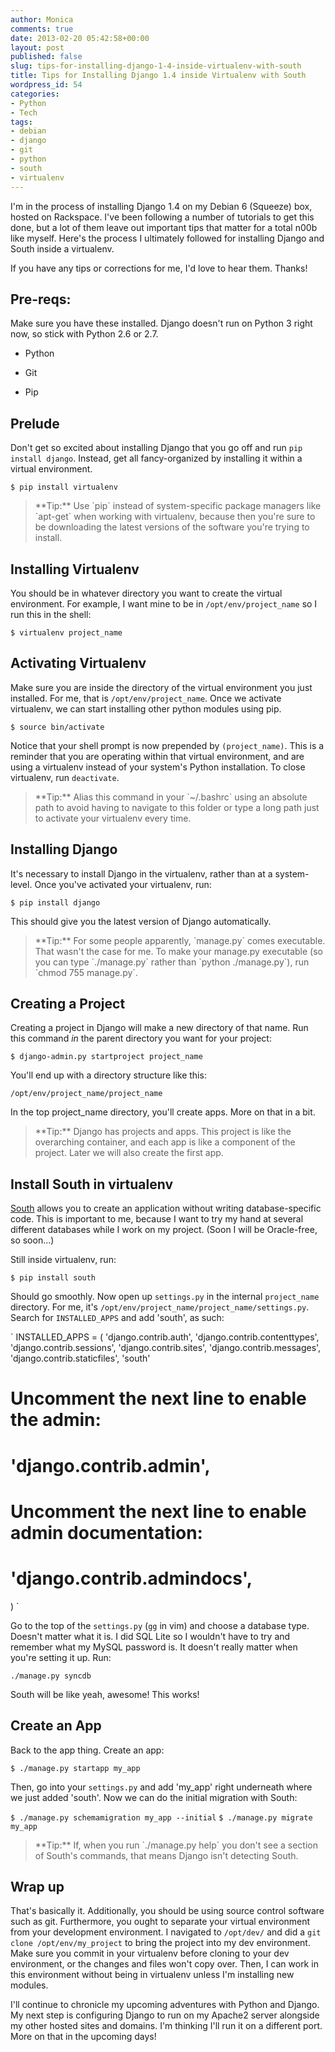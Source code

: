 ```yaml
---
author: Monica
comments: true
date: 2013-02-20 05:42:58+00:00
layout: post
published: false
slug: tips-for-installing-django-1-4-inside-virtualenv-with-south
title: Tips for Installing Django 1.4 inside Virtualenv with South
wordpress_id: 54
categories:
- Python
- Tech
tags:
- debian
- django
- git
- python
- south
- virtualenv
---
```


I'm in the process of installing Django 1.4 on my Debian 6 (Squeeze) box, hosted on Rackspace. I've been following a number of tutorials to get this done, but a lot of them leave out important tips that matter for a total n00b like myself. Here's the process I ultimately followed for installing Django and South inside a virtualenv.

If you have any tips or corrections for me, I'd love to hear them. Thanks!


## Pre-reqs:


Make sure you have these installed. Django doesn't run on Python 3 right now, so stick with Python 2.6 or 2.7.



	
  * Python

	
  * Git

	
  * Pip




## Prelude


Don't get so excited about installing Django that you go off and run `pip install django`. Instead, get all fancy-organized by installing it within a virtual environment.

`$ pip install virtualenv`


<blockquote>**Tip:** Use `pip` instead of system-specific package managers like `apt-get` when working with virtualenv, because then you're sure to be downloading the latest versions of the software you're trying to install.</blockquote>





## Installing Virtualenv


You should be in whatever directory you want to create the virtual environment. For example, I want mine to be in `/opt/env/project_name` so I run this in the shell:

`$ virtualenv project_name`



## Activating Virtualenv


Make sure you are inside the directory of the virtual environment you just installed. For me, that is `/opt/env/project_name`. Once we activate virtualenv, we can start installing other python modules using pip.

`$ source bin/activate`

Notice that your shell prompt is now prepended by `(project_name)`. This is a reminder that you are operating within that virtual environment, and are using a virtualenv instead of your system's Python installation. To close virtualenv, run `deactivate`.



<blockquote>**Tip:** Alias this command in your `~/.bashrc` using an absolute path to avoid having to navigate to this folder or type a long path just to activate your virtualenv every time.</blockquote>





## Installing Django


It's necessary to install Django in the virtualenv, rather than at a system-level. Once you've activated your virtualenv, run:

`$ pip install django`

This should give you the latest version of Django automatically.


<blockquote>**Tip:** For some people apparently, `manage.py` comes executable. That wasn't the case for me. To make your manage.py executable (so you can type `./manage.py` rather than `python ./manage.py`), run `chmod 755 manage.py`.</blockquote>




## Creating a Project


Creating a project in Django will make a new directory of that name. Run this command _in_ the parent directory you want for your project:

`$ django-admin.py startproject project_name`

You'll end up with a directory structure like this:

`/opt/env/project_name/project_name`

In the top project_name directory, you'll create apps. More on that in a bit.


<blockquote>**Tip:** Django has projects and apps. This project is like the overarching container, and each app is like a component of the project. Later we will also create the first app.</blockquote>





## Install South in virtualenv


[South](http://south.aeracode.org/) allows you to create an application without writing database-specific code. This is important to me, because I want to try my hand at several different databases while I work on my project. (Soon I will be Oracle-free, so soon...)

Still inside virtualenv, run:

`$ pip install south`

Should go smoothly. Now open up `settings.py` in the internal `project_name` directory. For me, it's `/opt/env/project_name/project_name/settings.py`. Search for `INSTALLED_APPS` and add 'south', as such:

`
INSTALLED_APPS = (
'django.contrib.auth',
'django.contrib.contenttypes',
'django.contrib.sessions',
'django.contrib.sites',
'django.contrib.messages',
'django.contrib.staticfiles',
'south'
# Uncomment the next line to enable the admin:
# 'django.contrib.admin',
# Uncomment the next line to enable admin documentation:
# 'django.contrib.admindocs',
)
`

Go to the top of the `settings.py` (`gg` in vim) and choose a database type. Doesn't matter what it is. I did SQL Lite so I wouldn't have to try and remember what my MySQL password is. It doesn't really matter when you're setting it up. Run:

`./manage.py syncdb`

South will be like yeah, awesome! This works!



## Create an App


Back to the app thing. Create an app:

`$ ./manage.py startapp my_app`

Then, go into your `settings.py` and add 'my_app' right underneath where we just added 'south'. Now we can do the initial migration with South:

`$ ./manage.py schemamigration my_app --initial`
`$ ./manage.py migrate my_app`



<blockquote>**Tip:** If, when you run `./manage.py help` you don't see a section of South's commands, that means Django isn't detecting South.</blockquote>





## Wrap up


That's basically it. Additionally, you should be using source control software such as git. Furthermore, you ought to separate your virtual environment from your development environment. I navigated to `/opt/dev/` and did a `git clone /opt/env/my_project` to bring the project into my dev environment. Make sure you commit in your virtualenv before cloning to your dev environment, or the changes and files won't copy over. Then, I can work in this environment without being in virtualenv unless I'm installing new modules.

I'll continue to chronicle my upcoming adventures with Python and Django. My next step is configuring Django to run on my Apache2 server alongside my other hosted sites and domains. I'm thinking I'll run it on a different port. More on that in the upcoming days!
